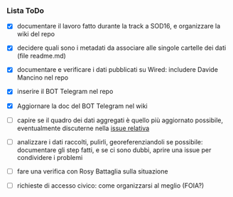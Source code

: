 ### Lista ToDo 

- [x] documentare il lavoro fatto durante la track a SOD16, e organizzare la wiki del repo
- [x] decidere quali sono i metadati da associare alle singole cartelle dei dati (file readme.md)
- [x] documentare e verificare i dati pubblicati su Wired: includere Davide Mancino nel repo
- [x] inserire il BOT Telegram nel repo
- [x] Aggiornare la doc del BOT Telegram nel wiki
- [ ] capire se il quadro dei dati aggregati è quello più aggiornato possibile, eventualmente discuterne nella [issue relativa](https://github.com/spaghetti-open-data/code4health-amianto/issues/5)
- [ ] analizzare i dati raccolti, pulirli, georeferenziandoli se possibile: documentare gli step fatti, e se ci sono dubbi, aprire una issue per condividere i problemi 
- [ ] fare una verifica con Rosy Battaglia sulla situazione
- [ ] richieste di accesso civico: come organizzarsi al meglio (FOIA?)

